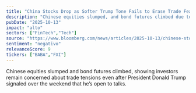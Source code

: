 ```yaml
---
title: "China Stocks Drop as Softer Trump Tone Fails to Erase Trade Fear"
description: "Chinese equities slumped, and bond futures climbed due to ongoing trade tensions among investors."
pubDate: "2025-10-13"
impact: "alto"
sectors: ["FinTech","Tech"]
source: "https://www.bloomberg.com/news/articles/2025-10-13/chinese-stocks-slide-as-renewed-trade-tensions-threaten-bull-run"
sentiment: "negativo"
relevanceScore: 9
tickers: ["BABA","FXI"]
---
```


Chinese equities slumped and bond futures climbed, showing investors remain concerned about trade tensions even after President Donald Trump signaled over the weekend that he’s open to talks.
